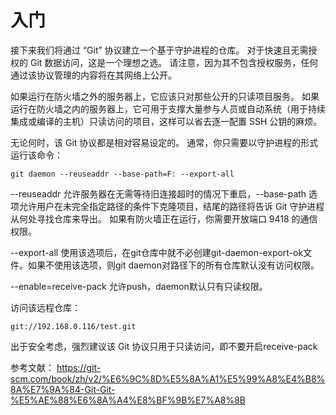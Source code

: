 # 入门

接下来我们将通过 “Git” 协议建立一个基于守护进程的仓库。 对于快速且无需授权的 Git 数据访问，这是一个理想之选。 请注意，因为其不包含授权服务，任何通过该协议管理的内容将在其网络上公开。

如果运行在防火墙之外的服务器上，它应该只对那些公开的只读项目服务。 如果运行在防火墙之内的服务器上，它可用于支撑大量参与人员或自动系统（用于持续集成或编译的主机）只读访问的项目，这样可以省去逐一配置 SSH 公钥的麻烦。

无论何时，该 Git 协议都是相对容易设定的。 通常，你只需要以守护进程的形式运行该命令：
```
git daemon --reuseaddr --base-path=F: --export-all
```

--reuseaddr 允许服务器在无需等待旧连接超时的情况下重启，--base-path 选项允许用户在未完全指定路径的条件下克隆项目，结尾的路径将告诉 Git 守护进程从何处寻找仓库来导出。 如果有防火墙正在运行，你需要开放端口 9418 的通信权限。

--export-all 使用该选项后，在git仓库中就不必创建git-daemon-export-ok文件。如果不使用该选项，则git daemon对路径下的所有仓库默认没有访问权限。

--enable=receive-pack 允许push，daemon默认只有只读权限。

访问该远程仓库：
```
git://192.168.0.116/test.git
```

出于安全考虑，强烈建议该 Git 协议只用于只读访问，即不要开启receive-pack


参考文献：
https://git-scm.com/book/zh/v2/%E6%9C%8D%E5%8A%A1%E5%99%A8%E4%B8%8A%E7%9A%84-Git-Git-%E5%AE%88%E6%8A%A4%E8%BF%9B%E7%A8%8B




